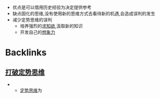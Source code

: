 - 优点是可以借用历史经验为决定提供参考
- 缺点固化的思维,没有使用新的思维方式去看待新的机遇,会造成误判的发生
- 减少定势思维的误判
    - 培养强烈的[求知欲](<求知欲.md>),汲取新的知识
    - 开发自己的[想象力](<想象力.md>)

# Backlinks
## [打破定势思维](<打破定势思维.md>)
- - [定势思维](<定势思维.md>)为

